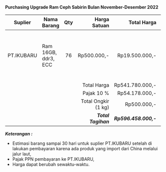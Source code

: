 **Purchasing Upgrade Ram Ceph Sabirin Bulan November-Desember 2022**

| Suplier        | Nama Barang                      | Qty |        Harga Satuan |           Total Harga | Keterangan                                          |
| -------------- | -------------------------------- | :-: | ------------------: | --------------------: | --------------------------------------------------- |
| PT.IKUBARU     | Ram 16GB, ddr3, ECC              | 76  |         Rp500.000,- |        Rp19.500.000,- | Menambah Memory Ceph 4 Node menjadi 208GB per Node Storage |
|                |                                  |     |         Total Harga |       Rp541.780.000,- |                                                     |
|                |                                  |     |         Pajak  10 % |        Rp54.178.000,- |                                                     |
|                |                                  |     | Total Ongkir (1 kg) |           Rp500.000,- |                                                     |
|                |                                  |     | ***Total Tagihan*** | ***Rp596.458.000,-*** |                                                     |



***Keterangan :***
- Estimasi barang sampai 30 hari untuk suplier PT.IKUBARU setelah di lakukan pembayaran karena ada produk yang import dari China melalui jalur laut,
- Pajak PPN pembayaran ke PT.IKUBARU,
- Harga dapat berubah sewaktu-waktu.